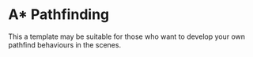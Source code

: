 # A* Pathfinding
This a template may be suitable for those who want to develop your own pathfind behaviours in the scenes.
